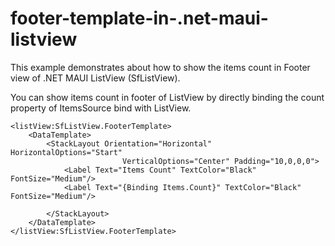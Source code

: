 # footer-template-in-.net-maui-listview
This example demonstrates about how to show the items count in Footer view of .NET MAUI ListView (SfListView).

You can show items count in footer of ListView by directly binding the count property of ItemsSource bind with ListView.

```
<listView:SfListView.FooterTemplate>
    <DataTemplate>
        <StackLayout Orientation="Horizontal" HorizontalOptions="Start" 
                         VerticalOptions="Center" Padding="10,0,0,0">
            <Label Text="Items Count" TextColor="Black" FontSize="Medium"/>
            <Label Text="{Binding Items.Count}" TextColor="Black" FontSize="Medium"/>

        </StackLayout>
    </DataTemplate>
</listView:SfListView.FooterTemplate>
